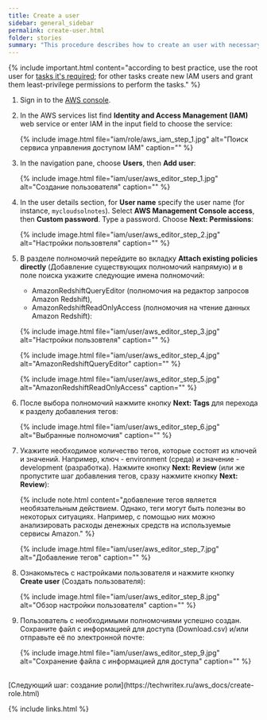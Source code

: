 ```yaml
---
title: Create a user
sidebar: general_sidebar
permalink: create-user.html
folder: stories
summary: "This procedure describes how to create an user with necessary permissions."
---
```


{% include important.html content="according to best practice, use the root user for [tasks it's required](https://docs.aws.amazon.com/accounts/latest/reference/root-user-tasks.html); for other tasks create new IAM users and grant them least-privilege permissions to perform the tasks." %}

1. Sign in to the [AWS console](https://console.aws.amazon.com/).

2. In the AWS services list find **Identity and Access Management (IAM)** web service or enter IAM in the input field to choose the service:

    {% include image.html file="iam/role/aws_iam_step_1.jpg" alt="Поиск сервиса управления доступом IAM" caption="" %}

3. In the navigation pane, choose **Users**, then **Add user**:

    {% include image.html file="iam/user/aws_editor_step_1.jpg" alt="Создание пользователя" caption="" %}

4. In the user details section, for **User name** specify the user name (for instance, `mycloudsolnotes`). Select **AWS Management Console access**, then **Custom password**. Type a password. Choose **Next: Permissions**:

    {% include image.html file="iam/user/aws_editor_step_2.jpg" alt="Настройки пользовтеля" caption="" %}

5. В разделе полномочий перейдите во вкладку **Attach existing policies directly** (Добавление существующих полномочий напрямую) и в поле поиска укажите следующие имена полномочий: 
    - AmazonRedshiftQueryEditor (полномочия на редактор запросов Amazon Redshift),
    - AmazonRedshiftReadOnlyAccess (полномочия на чтение данных Amazon Redshift):

    {% include image.html file="iam/user/aws_editor_step_3.jpg" alt="Настройки пользовтеля" caption="" %}

    {% include image.html file="iam/user/aws_editor_step_4.jpg" alt="AmazonRedshiftQueryEditor" caption="" %}

    {% include image.html file="iam/user/aws_editor_step_5.jpg" alt="AmazonRedshiftReadOnlyAccess" caption="" %}

6. После выбора полномочий нажмите кнопку **Next: Tags** для перехода к разделу добавления тегов:

    {% include image.html file="iam/user/aws_editor_step_6.jpg" alt="Выбранные полномочия" caption="" %}

7. Укажите необходимое количество тегов, которые состоят из ключей и значений. Например, ключ - environment (среда) и значение - development (разработка). Нажмите кнопку **Next: Review** (или же пропустите шаг добавления тегов, сразу нажмите кнопку **Next: Review**):

    {% include note.html content="добавление тегов является необязательным действием. Однако, теги могут быть полезны во некоторых ситуациях. Например, с помощью них можно анализировать расходы денежных средств на используемые сервисы Amazon." %}

    {% include image.html file="iam/user/aws_editor_step_7.jpg" alt="Добавление тегов" caption="" %}

8. Ознакомьтесь с настройками пользователя и нажмите кнопку **Create user** (Создать пользователя):

    {% include image.html file="iam/user/aws_editor_step_8.jpg" alt="Обзор настройки пользователя" caption="" %}

9. Пользователь с необходимыми полномочиями успешно создан. Сохраните файл с информацией для доступа (Download.csv) и/или отправьте её по электронной почте:

    {% include image.html file="iam/user/aws_editor_step_9.jpg" alt="Сохранение файла с информацией для доступа" caption="" %}

<br />
[Следующий шаг: создание роли](https://techwritex.ru/aws_docs/create-role.html)

{% include links.html %}
